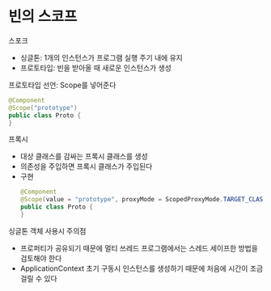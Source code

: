 # 빈의 스코프
스포크
- 싱글톤: 1개의 인스턴스가 프로그램 실행 주기 내에 유지
- 프로토타입: 빈을 받아올 때 새로운 인스턴스가 생성

프로토타입 선언: Scope를 넣어준다
```java
@Component
@Scope("prototype")
public class Proto {
}
```

프록시
- 대상 클래스를 감싸는 프록시 클래스를 생성
- 의존성을 주입하면 프록시 클래스가 주입된다
- 구현
   ~~~java
   @Component
   @Scope(value = "prototype", proxyMode = ScopedProxyMode.TARGET_CLASS)
   public class Proto {
   }
   ~~~

싱글톤 객체 사용시 주의점
- 프로퍼티가 공유되기 때문에 멀티 쓰레드 프로그램에서는 스레드 세이프한 방법을 검토해야 한다
- ApplicationContext 초기 구동시 인스턴스를 생성하기 때문에 처음에 시간이 조금 걸릴 수 있다